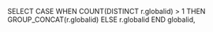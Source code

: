SELECT 
CASE
WHEN COUNT(DISTINCT r.globalid) > 1 THEN
GROUP_CONCAT(r.globalid)
ELSE
r.globalid
END globalid,